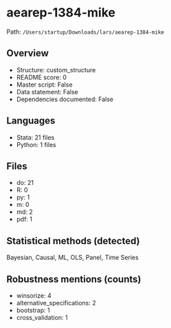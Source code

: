 # aearep-1384-mike

Path: `/Users/startup/Downloads/lars/aearep-1384-mike`

## Overview
- Structure: custom_structure
- README score: 0
- Master script: False
- Data statement: False
- Dependencies documented: False

## Languages
- Stata: 21 files
- Python: 1 files

## Files
- do: 21
- R: 0
- py: 1
- m: 0
- md: 2
- pdf: 1

## Statistical methods (detected)
Bayesian, Causal, ML, OLS, Panel, Time Series

## Robustness mentions (counts)
- winsorize: 4
- alternative_specifications: 2
- bootstrap: 1
- cross_validation: 1